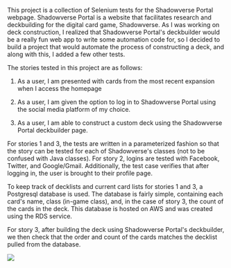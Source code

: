 This project is a collection of Selenium tests for the Shadowverse Portal webpage. Shadowverse Portal is a website that facilitates research and deckbuilding for the digital card game, Shadowverse. As I was working on deck construction, I realized that Shadowverse Portal's deckbuilder would be a really fun web app to write some automation code for, so I decided to build a project that would automate the process of constructing a deck, and along with this, I added a few other tests.

The stories tested in this project are as follows:

1. As a user, I am presented with cards from the most recent expansion when I access the homepage

2. As a user, I am given the option to log in to Shadowverse Portal using the social media platform of my choice.

3. As a user, I am able to construct a custom deck using the Shadowverse Portal deckbuilder page.

For stories 1 and 3, the tests are written in a parameterized fashion so that the story can be tested for each of Shadowverse's classes (not to be confused with Java classes). For story 2, logins are tested with Facebook, Twitter, and Google/Gmail. Additionally, the test case verifies that after logging in, the user is brought to their profile page.

To keep track of decklists and current card lists for stories 1 and 3, a Postgresql database is used. The database is fairly simple, containing each card's name, class (in-game class), and, in the case of story 3, the count of the cards in the deck. This database is hosted on AWS and was created using the RDS service.

For story 3, after building the deck using Shadowverse Portal's deckbuilder, we then check that the order and count of the cards matches the decklist pulled from the database.

![](FinalShadowverseSelenium.gif)
